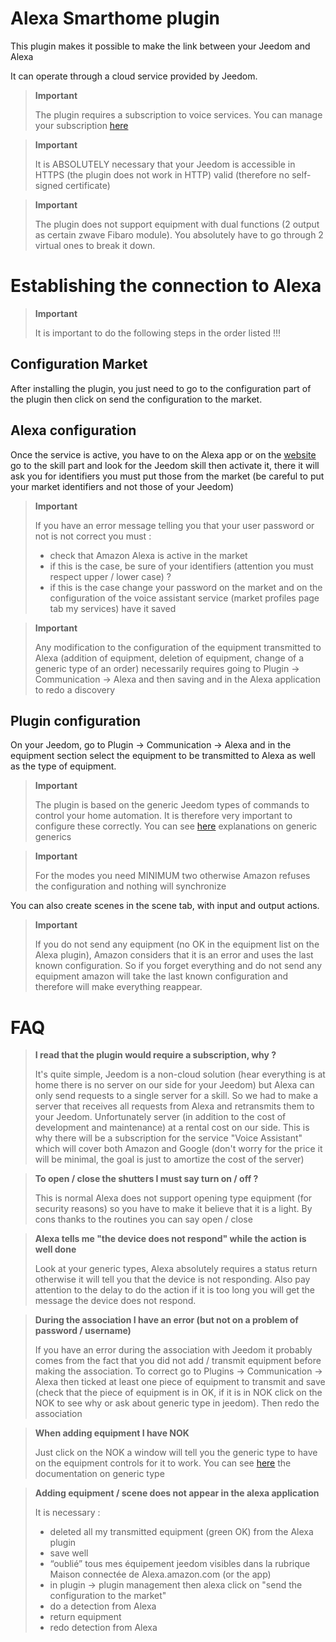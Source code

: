 # Alexa Smarthome plugin

This plugin makes it possible to make the link between your Jeedom and Alexa

It can operate through a cloud service provided by Jeedom.

> **Important**
>
> The plugin requires a subscription to voice services. You can manage your subscription [here](https://www.jeedom.com/market/index.php?v=d&p=profils#services)

> **Important**
>
> It is ABSOLUTELY necessary that your Jeedom is accessible in HTTPS (the plugin does not work in HTTP) valid (therefore no self-signed certificate)

> **Important**
>
> The plugin does not support equipment with dual functions (2 output as certain zwave Fibaro module). You absolutely have to go through 2 virtual ones to break it down.

# Establishing the connection to Alexa

> **Important**
>
> It is important to do the following steps in the order listed !!!

## Configuration Market

After installing the plugin, you just need to go to the configuration part of the plugin then click on send the configuration to the market.

## Alexa configuration

Once the service is active, you have to on the Alexa app or on the [website](https://alexa.amazon.fr/spa/index.html) go to the skill part and look for the Jeedom skill then activate it, there it will ask you for identifiers you must put those from the market (be careful to put your market identifiers and not those of your Jeedom)

> **Important**
>
> If you have an error message telling you that your user password or not is not correct you must :
> - check that Amazon Alexa is active in the market
> - if this is the case, be sure of your identifiers (attention you must respect upper / lower case) ?
> - if this is the case change your password on the market and on the configuration of the voice assistant service (market profiles page tab my services) have it saved

> **Important**
>
>Any modification to the configuration of the equipment transmitted to Alexa (addition of equipment, deletion of equipment, change of a generic type of an order) necessarily requires going to Plugin -> Communication -> Alexa and then saving and in the Alexa application to redo a discovery

## Plugin configuration

On your Jeedom, go to Plugin -> Communication -> Alexa and in the equipment section select the equipment to be transmitted to Alexa as well as the type of equipment.

> **Important**
>
> The plugin is based on the generic Jeedom types of commands to control your home automation. It is therefore very important to configure these correctly. You can see [here](https://jeedom.github.io/plugin-mobile/en_US/#tocAnchor-1-6) explanations on generic generics

> **Important**
>
> For the modes you need MINIMUM two otherwise Amazon refuses the configuration and nothing will synchronize

You can also create scenes in the scene tab, with input and output actions.

> **Important**
>
> If you do not send any equipment (no OK in the equipment list on the Alexa plugin), Amazon considers that it is an error and uses the last known configuration. So if you forget everything and do not send any equipment amazon will take the last known configuration and therefore will make everything reappear.

# FAQ

>**I read that the plugin would require a subscription, why ?**
>
> It's quite simple, Jeedom is a non-cloud solution (hear everything is at home there is no server on our side for your Jeedom) but Alexa can only send requests to a single server for a skill. So we had to make a server that receives all requests from Alexa and retransmits them to your Jeedom. Unfortunately server (in addition to the cost of development and maintenance) at a rental cost on our side. This is why there will be a subscription for the service "Voice Assistant" which will cover both Amazon and Google (don't worry for the price it will be minimal, the goal is just to amortize the cost of the server)

>**To open / close the shutters I must say turn on / off ?**
>
> This is normal Alexa does not support opening type equipment (for security reasons) so you have to make it believe that it is a light. By cons thanks to the routines you can say open / close

>**Alexa tells me "the device does not respond" while the action is well done**
>
> Look at your generic types, Alexa absolutely requires a status return otherwise it will tell you that the device is not responding. Also pay attention to the delay to do the action if it is too long you will get the message the device does not respond.

>**During the association I have an error (but not on a problem of password / username)**
>
>If you have an error during the association with Jeedom it probably comes from the fact that you did not add / transmit equipment before making the association. To correct go to Plugins -> Communication -> Alexa then ticked at least one piece of equipment to transmit and save (check that the piece of equipment is in OK, if it is in NOK click on the NOK to see why or ask about generic type in jeedom). Then redo the association

>**When adding equipment I have NOK**
>
>Just click on the NOK a window will tell you the generic type to have on the equipment controls for it to work. You can see [here](https://doc.jeedom.com/en_US/concept/generic_type) the documentation on generic type

>**Adding equipment / scene does not appear in the alexa application**
>
> It is necessary :
> - deleted all my transmitted equipment (green OK) from the Alexa plugin
> - save well
> - “oublié” tous mes équipement jeedom visibles dans la rubrique Maison connectée de Alexa.amazon.com (or the app)
> - in plugin -> plugin management then alexa click on "send the configuration to the market"
> - do a detection from Alexa
> - return equipment
> - redo detection from Alexa
